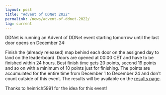 ```yaml
---
layout: post
title: "Advent of DDNet 2022"
permalink: /news/advent-of-ddnet-2022/
tag: current
---
```


DDNet is running an Advent of DDNet event starting tomorrow until the last door opens on December 24:

Finish the (already released) map behind each door on the assigned day to land on the leaderboard. Doors are opened at 00:00 CET and have to be finished within 24 hours. Best finish time gets 20 points, second 19 points and so on with a minimum of 10 points just for finishing. The points are accumulated for the entire time from December 1 to December 24 and don't count outside of this event.
The results will be available on the [results page](https://ddnet.org/tournaments/advent2022/).

Thanks to heinrich5991 for the idea for this event!
